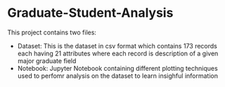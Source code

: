 # Graduate-Student-Analysis
This project contains two files: 
  * Dataset: This is the dataset in csv format which contains 173 records each having 21 attributes where each record is description of a given major graduate field
  * Notebook: Jupyter Notebook containing different plotting techniques used to perfomr analysis on the dataset to learn insighful information


